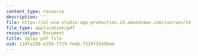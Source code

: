 ```yaml
---
content_type: resource
description: ''
file: https://ol-ocw-studio-app-production.s3.amazonaws.com/courses/14-13-psychology-and-economics-spring-2020/119fa108e3507719fedbf329f55490ad_5C-Wp6sL8lg.pdf
file_type: application/pdf
resourcetype: Document
title: 3play pdf file
uid: 119fa108-e350-7719-fedb-f329f55490ad
---
```

